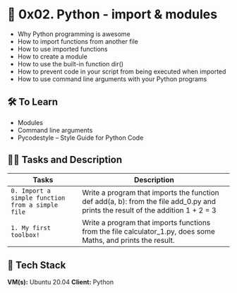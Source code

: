 
# 🦾 0x02. Python - import & modules

- Why Python programming is awesome
- How to import functions from another file
- How to use imported functions
- How to create a module
- How to use the built-in function dir()
- How to prevent code in your script from being executed when imported
- How to use command line arguments with your Python programs

## 🛠 To Learn
- Modules
- Command line arguments
- Pycodestyle – Style Guide for Python Code


## 👨‍💻 Tasks and Description
| Tasks             | Description                                                                |
| ----------------- | ------------------------------------------------------------------ |
| `0. Import a simple function from a simple file` | Write a program that imports the function def add(a, b): from the file add_0.py and prints the result of the addition 1 + 2 = 3 |
| `1. My first toolbox!` | Write a program that imports functions from the file calculator_1.py, does some Maths, and prints the result. |




## 🚀 Tech Stack
**VM(s):** Ubuntu 20.04
**Client:** Python
